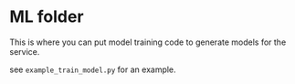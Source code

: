 # ML folder

This is where you can put model training code to generate models for the service.

see `example_train_model.py` for an example.
